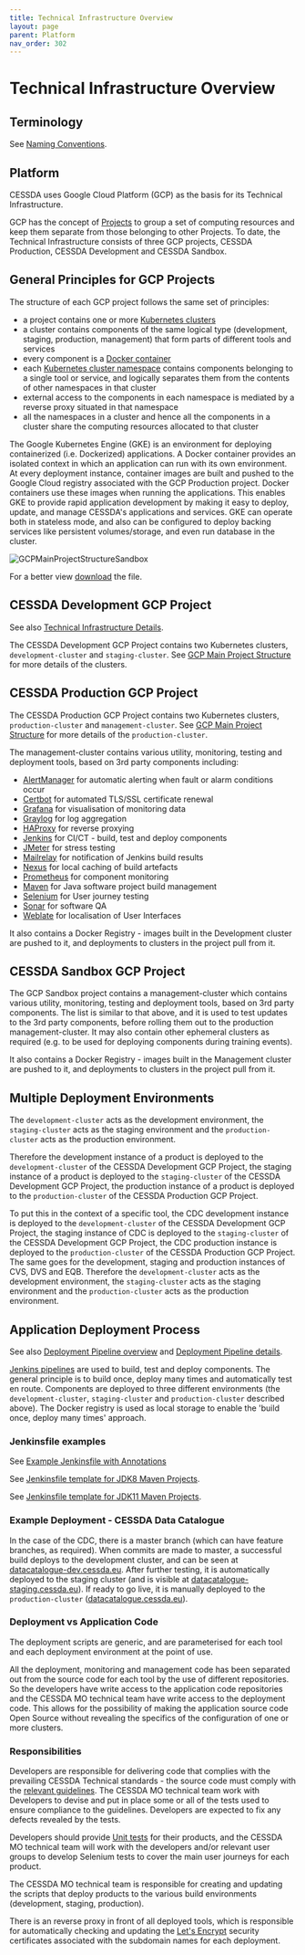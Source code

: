 ```yaml
---
title: Technical Infrastructure Overview
layout: page
parent: Platform
nav_order: 302
---
```


# Technical Infrastructure Overview

## Terminology

See [Naming Conventions](NamingConventions.md).

## Platform

CESSDA uses Google Cloud Platform (GCP) as the basis for its Technical Infrastructure.

GCP has the concept of [Projects](https://cloud.google.com/docs/overview/) to group a set of
 computing resources and keep them separate from those belonging to other Projects. To date, the
  Technical Infrastructure consists of three GCP projects, CESSDA Production, CESSDA Development and CESSDA Sandbox.

## General Principles for GCP Projects

The structure of each GCP project follows the same set of principles:

- a project contains one or more
 [Kubernetes clusters](https://kubernetes.io/docs/concepts/overview/components/)
- a cluster contains components of the same logical type (development, staging, production,
 management) that form parts of different tools and services
- every component is a
 [Docker container](https://www.docker.com/resources/what-container)
- each [Kubernetes cluster namespace](https://kubernetes.io/docs/concepts/overview/working-with-objects/namespaces/)
 contains components belonging to a single tool or service, and logically separates them from the
  contents of other namespaces in that cluster
- external access to the components in each namespace is mediated by a reverse proxy situated in
 that namespace
- all the namespaces in a cluster and hence all the components in a cluster share the computing
 resources allocated to that cluster

The Google Kubernetes Engine (GKE) is an environment for deploying containerized (i.e. Dockerized)
 applications. A Docker container provides an isolated context in which an application can run
  with its own environment. At every deployment instance, container images are built and pushed to
   the Google Cloud registry associated with the GCP Production project. Docker containers use
    these images when running the applications. This enables GKE to provide rapid application
     development by making it easy to deploy, update, and manage CESSDA's applications and
      services. GKE can operate both in stateless mode, and also can be configured to deploy
       backing services like persistent volumes/storage, and even run database in the cluster.

![GCPMainProjectStructureSandbox](images/GCPSimpleOverview.png)

For a better view [download](images/GCPSimpleOverview.png) the file.

## CESSDA Development GCP Project

See also [Technical Infrastructure Details](TechnicalInfrastructureDetails.md).

The CESSDA Development GCP Project contains two Kubernetes clusters, `development-cluster` and
 `staging-cluster`. See [GCP Main Project Structure](GCPMainProjectStructure.md) for more details
  of the clusters.

## CESSDA Production GCP Project

The CESSDA Production GCP Project contains two Kubernetes clusters, `production-cluster` and
 `management-cluster`. See [GCP Main Project Structure](GCPMainProjectStructure.md) for more
  details of the `production-cluster`.

The management-cluster contains various utility, monitoring, testing and deployment tools, based
 on 3rd party components including:

- [AlertManager]( https://prometheus.io/docs/alerting/alertmanager/) for automatic alerting when
 fault or alarm conditions occur
- [Certbot](https://certbot.eff.org/) for automated TLS/SSL certificate renewal
- [Grafana](https://grafana.com/) for visualisation of monitoring data
- [Graylog](https://www.graylog.org/) for log aggregation
- [HAProxy](http://www.haproxy.org/) for reverse proxying
- [Jenkins](https://jenkins.io/) for CI/CT - build, test and deploy components
- [JMeter](https://jmeter.apache.org/) for stress testing
- [Mailrelay](https://mailrelay.com/en) for notification of Jenkins build results
- [Nexus](https://www.sonatype.com/product-nexus-repository) for local caching of build artefacts
- [Prometheus](https://prometheus.io/) for component monitoring
- [Maven](https://maven.apache.org/) for Java software project build management
- [Selenium](https://www.seleniumhq.org/) for User journey testing
- [Sonar](https://en.wikipedia.org/wiki/Sonar)  for software QA
- [Weblate](https://weblate.org/) for localisation of User Interfaces

It also contains a Docker Registry - images built in the Development cluster are pushed to it, and
 deployments to clusters in the project pull from it.

## CESSDA Sandbox GCP Project

The GCP Sandbox project contains a management-cluster which contains various utility, monitoring,
 testing and deployment tools, based on 3rd party components. The list is similar to that above,
  and it is used to test updates to the 3rd party components, before rolling them out to the
   production management-cluster. It may also contain other ephemeral clusters as required (e.g.
    to be used for deploying components during training events).

It also contains a Docker Registry - images built in the Management cluster are pushed to it, and
 deployments to clusters in the project pull from it.

## Multiple Deployment Environments

The `development-cluster` acts as the development environment, the `staging-cluster` acts as the
 staging environment and the `production-cluster` acts as the production environment.

Therefore the development instance of a product is deployed to the `development-cluster` of the
 CESSDA Development GCP Project, the staging instance of a product is deployed to the
  `staging-cluster` of the CESSDA Development GCP Project, the production instance of a product is
   deployed to the `production-cluster` of the CESSDA Production GCP Project.

To put this in the context of a specific tool, the CDC development instance is deployed to the
 `development-cluster` of the CESSDA Development GCP Project, the staging instance of CDC is
  deployed to the `staging-cluster` of the CESSDA Development GCP Project, the CDC production
   instance is deployed to the `production-cluster` of the CESSDA Production GCP Project. The same
    goes for the development, staging and production instances of CVS, DVS and EQB. Therefore the
     `development-cluster` acts as the development environment, the `staging-cluster` acts as the
      staging environment and the `production-cluster` acts as the production environment.

## Application Deployment Process

See also [Deployment Pipeline overview](DeploymentPipelineOverview.md) and
 [Deployment Pipeline details](DeploymentPipelineDetails.md).

[Jenkins pipelines](https://jenkins.io/doc/book/pipeline/) are used to build, test and deploy
 components. The general principle is to build once, deploy many times and automatically test en
  route. Components are deployed to three different environments (the `development-cluster`,
   `staging-cluster` and `production-cluster` described above). The Docker registry is used as
    local storage to enable the 'build once, deploy many times' approach.

### Jenkinsfile examples

See [Example Jenkinsfile with Annotations](TemplateJenkinsfile.md)

See [Jenkinsfile template for JDK8 Maven Projects](TemplateJenkinsfileForJDK8MavenProjects.md).

See [Jenkinsfile template for JDK11 Maven Projects](TemplateJenkinsfileForJDK11MavenProjects.md).

### Example Deployment - CESSDA Data Catalogue

In the case of the CDC, there is a master branch (which can have feature branches, as required).
 When commits are made to master, a successful build deploys to the development cluster, and can
  be seen at [datacatalogue-dev.cessda.eu](https://datacatalogue-dev.cessda.eu). After further
   testing, it is automatically deployed to the staging cluster (and is visible at
    [datacatalogue-staging.cessda.eu](https://datacatalogue-staging.cessda.eu)). If ready to go
     live, it is manually deployed to the `production-cluster`
     ([datacatalogue.cessda.eu](https://datacatalogue.cessda.eu)).

### Deployment vs Application Code

The deployment scripts are generic, and are parameterised for each tool and each deployment
 environment at the point of use.

All the deployment, monitoring and management code has been separated out from the source code for
 each tool by the use of different repositories. So the developers have write access to the
  application code repositories and the CESSDA MO technical team have write access to the
   deployment code. This allows for the possibility of making the application source code Open
    Source without revealing the specifics of the configuration of one or more clusters.

### Responsibilities

Developers are responsible for delivering code that complies with the prevailing CESSDA Technical
 standards - the source code must comply with the
 [relevant guidelines](https://bitbucket.org/cessda/cessda.guidelines.public/src/master/).
  The CESSDA MO technical team work with Developers to devise and put in place some or all of the
   tests used to ensure compliance to the guidelines. Developers are expected to fix any defects
    revealed by the tests.

Developers should provide [Unit tests](https://en.wikipedia.org/wiki/Unit_testing) for their
 products, and the CESSDA MO technical team will work with the developers and/or relevant user
  groups to develop Selenium tests to cover the main user journeys for each product.  

The CESSDA MO technical team is responsible for creating and updating the scripts that deploy
 products to the various build environments (development, staging, production).

There is an reverse proxy in front of all deployed tools, which is responsible for automatically
 checking and updating the [Let's Encrypt](https://letsencrypt.org/) security certificates
  associated with the subdomain names for each deployment.
